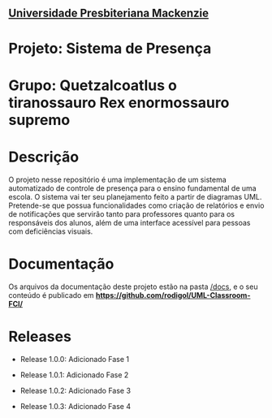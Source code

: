 <h2><a href= "https://www.mackenzie.br">Universidade Presbiteriana Mackenzie</a></h2>

# Projeto: Sistema de Presença

# Grupo: Quetzalcoatlus o tiranossauro Rex enormossauro supremo

# Descrição

O projeto nesse repositório é uma implementação de um sistema automatizado de controle de presença para o ensino fundamental de uma escola. O sistema vai ter seu planejamento feito a partir de diagramas UML. Pretende-se que possua funcionalidades como criação de relatórios e envio de notificações que servirão tanto para professores quanto para os responsáveis dos alunos, além de uma interface acessível para pessoas com deficiências visuais.

# Documentação

Os arquivos da documentação deste projeto estão na pasta [/docs](/docs), e o seu conteúdo é publicado em **https://github.com/rodigol/UML-Classroom-FCI/**



# Releases

- Release 1.0.0: Adicionado Fase 1

- Release 1.0.1: Adicionado Fase 2

- Release 1.0.2: Adicionado Fase 3

- Release 1.0.3: Adicionado Fase 4